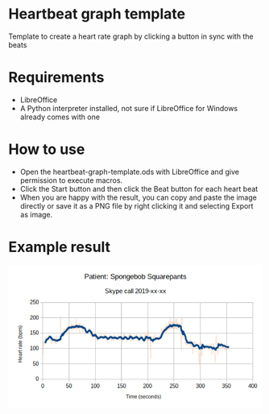 # Heartbeat graph template
Template to create a heart rate graph by clicking a button in sync with the beats

# Requirements

* LibreOffice
* A Python interpreter installed, not sure if LibreOffice for Windows already comes with one

# How to use

* Open the heartbeat-graph-template.ods with LibreOffice and give permission to execute macros.
* Click the Start button and then click the Beat button for each heart beat
* When you are happy with the result, you can copy and paste the image directly or save it as a PNG file by right clicking it and selecting Export as image.

# Example result
![Screenshot](graph.png)
